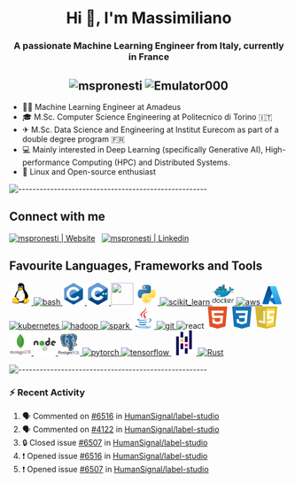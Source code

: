 
<h1 align="center">Hi 👋, I'm Massimiliano </h1>
<h3 align="center">A passionate Machine Learning Engineer from Italy, currently in France </h3>

<h2 align="center">
  <img src="https://komarev.com/ghpvc/?username=mspronesti&style=square" alt="mspronesti" />
  <img src="https://img.shields.io/github/followers/mspronesti.svg?style=social&label=Follow" alt="Emulator000" />
</h2>

<!-- <img src='https://github.com/demartini/demartini/blob/master/code.gif' /> -->

- 🧑‍💼 Machine Learning Engineer at Amadeus
- 🎓 M.Sc. Computer Science Engineering at Politecnico di Torino :it:
- ✈  M.Sc. Data Science and Engineering at Institut Eurecom as part of a double degree program :fr:
- 💻  Mainly interested in Deep Learning (specifically Generative AI), High-performance Computing (HPC) and Distributed Systems.
- :penguin: Linux and Open-source enthusiast


![-----------------------------------------------------](https://raw.githubusercontent.com/andreasbm/readme/master/assets/lines/aqua.png)

## Connect with me

[<img height="35" width="35" src="https://raw.githubusercontent.com/mspronesti/mspronesti/master/icons/website.svg" alt="mspronesti | Website" />][website] &nbsp;
[<img height="35" width="35" src="https://raw.githubusercontent.com/mspronesti/mspronesti/master/icons/linkedin.svg" alt="mspronesti | Linkedin" />][linkedin] &nbsp;

## Favourite Languages, Frameworks and Tools 

<p align="left"> 
    
  <a href="https://www.linux.org/" target="_blank"> 
    <img src="https://raw.githubusercontent.com/devicons/devicon/master/icons/linux/linux-original.svg" alt="linux" width="40" height="40"/> 
  </a> 
  
  <a href="https://www.gnu.org/software/bash/" target="_blank"> 
    <img src="https://www.vectorlogo.zone/logos/gnu_bash/gnu_bash-icon.svg" alt="bash" width="40" height="40"/> 
  </a> 
  
  <a href="https://www.cprogramming.com/" target="_blank"> 
    <img src="https://raw.githubusercontent.com/devicons/devicon/master/icons/c/c-original.svg" alt="c" width="40" height="40"/>   </a> 
  
  <a href="https://www.w3schools.com/cpp/" target="_blank"> 
    <img src="https://raw.githubusercontent.com/devicons/devicon/master/icons/cplusplus/cplusplus-original.svg" alt="cplusplus" width="40" height="40"/> 
  </a> 
  
  <a>
    <img src="https://thewizardsgame.com/wp-content/uploads/2018/04/Nvidia_logo.png" height="40" width="40"/>
  </a>
  
  <a href="https://www.python.org" target="_blank"> 
    <img src="https://raw.githubusercontent.com/devicons/devicon/master/icons/python/python-original.svg" alt="python" width="40" height="40"/> 
  </a> 
  
  <a href="https://scikit-learn.org/" target="_blank"> 
    <img src="https://upload.wikimedia.org/wikipedia/commons/0/05/Scikit_learn_logo_small.svg" alt="scikit_learn" width="40" height="40"/> 
  </a> 
  
  <a href="https://www.docker.com/" target="_blank"> 
    <img src="https://raw.githubusercontent.com/devicons/devicon/master/icons/docker/docker-original-wordmark.svg" alt="docker" width="40" height="40"/> 
  </a> 

  <a href="https://aws.amazon.com/" target="_blank"> 
    <img src="https://upload.wikimedia.org/wikipedia/commons/9/93/Amazon_Web_Services_Logo.svg" alt="aws" width="40" height="40"/> 
  </a> 

  <a href="https://azure.microsoft.com/" target="_blank"> 
    <img src="https://raw.githubusercontent.com/devicons/devicon/master/icons/azure/azure-original.svg" alt="azure" width="35" height="35"/> 
  </a> 
  
  <a href="https://kubernetes.io/" target="_blank">
    <img height="35" width="35" alt="kubernetes" src="https://upload.wikimedia.org/wikipedia/commons/3/39/Kubernetes_logo_without_workmark.svg" />
   </a>  

 <a href="https://hadoop.apache.org/" target="_blank"> 
    <img src="https://github.com/rahul-jha98/README_icons/blob/main/language_and_tools/square/hadoop/hadoop.svg" alt="hadoop" width="40" height="40"/> 
  </a> 
  
 <a href="https://spark.apache.org/" target="_blank"> 
    <img src="https://upload.wikimedia.org/wikipedia/commons/f/f3/Apache_Spark_logo.svg" alt="spark" width="40" height="40"/> 
  </a> 

  <a href="https://www.java.com" target="_blank"> 
    <img src="https://raw.githubusercontent.com/devicons/devicon/master/icons/java/java-original.svg" alt="java" width="40" height="40"/> 
  </a> 

  <a href="https://git-scm.com/" target="_blank"> 
    <img src="https://www.vectorlogo.zone/logos/git-scm/git-scm-icon.svg" alt="git" width="40" height="40"/> 
  </a> 
  <a>
    <img src="https://upload.wikimedia.org/wikipedia/commons/a/a7/React-icon.svg" alt="react" width="60" height="40"/>
  </a>
  <a>
    <img src="icons/html5.svg" height="40" width="40" alt="HTML" width="40px" height="40" />
 </a>
  
  <a>
     <img height="40" width="40" alt="CSS" width="26px" src="icons/css3.svg" />
 </a>
 
 <a>
   <img height="40" width="40" alt="JavaScript" width="26px" src="icons/js.svg" />
 </a>
  
   <a href="https://www.mongodb.com/" target="_blank">
     <img src="https://raw.githubusercontent.com/devicons/devicon/master/icons/mongodb/mongodb-original-wordmark.svg" alt="mongodb" width="40" height="40"/> 
  </a> 
  
 <a href="https://nodejs.org" target="_blank"> 
   <img src="https://raw.githubusercontent.com/devicons/devicon/master/icons/nodejs/nodejs-original-wordmark.svg" alt="nodejs" width="40" height="40"/>
 </a> 
  
 <a href="https://www.postgresql.org" target="_blank"> 
   <img src="https://raw.githubusercontent.com/devicons/devicon/master/icons/postgresql/postgresql-original-wordmark.svg" alt="postgresql" width="40" height="40"/> 
  </a> 
  
  
  <a href="https://pytorch.org/" target="_blank"> 
    <img src="https://www.vectorlogo.zone/logos/pytorch/pytorch-icon.svg" alt="pytorch" width="40" height="40"/> 
  </a> 
  
  <a href="https://www.tensorflow.org" target="_blank"> 
    <img src="https://www.vectorlogo.zone/logos/tensorflow/tensorflow-icon.svg" alt="tensorflow" width="40" height="40"/> 
  </a> 
  
  <a href="https://pandas.pydata.org/" target="_blank"> 
    <img src="https://raw.githubusercontent.com/devicons/devicon/master/icons/pandas/pandas-original.svg" alt="pandas" width="45" height="45"/> 
  </a> 
  
  <a href="https://www.rust-lang.org/" target="_blank">
    <img height="40" width="40" alt="Rust" src="https://upload.wikimedia.org/wikipedia/commons/thumb/d/d5/Rust_programming_language_black_logo.svg/1024px-Rust_programming_language_black_logo.svg.png" />
  </a> 

</p>

![-----------------------------------------------------](https://raw.githubusercontent.com/andreasbm/readme/master/assets/lines/aqua.png)


### :zap: Recent Activity

<!--START_SECTION:activity-->
1. 🗣 Commented on [#6516](https://github.com/HumanSignal/label-studio/issues/6516#issuecomment-2417777542) in [HumanSignal/label-studio](https://github.com/HumanSignal/label-studio)
2. 🗣 Commented on [#4122](https://github.com/HumanSignal/label-studio/issues/4122#issuecomment-2416302928) in [HumanSignal/label-studio](https://github.com/HumanSignal/label-studio)
3. 🔒 Closed issue [#6507](https://github.com/HumanSignal/label-studio/issues/6507) in [HumanSignal/label-studio](https://github.com/HumanSignal/label-studio)
4. ❗ Opened issue [#6516](https://github.com/HumanSignal/label-studio/issues/6516) in [HumanSignal/label-studio](https://github.com/HumanSignal/label-studio)
5. ❗ Opened issue [#6507](https://github.com/HumanSignal/label-studio/issues/6507) in [HumanSignal/label-studio](https://github.com/HumanSignal/label-studio)
<!--END_SECTION:activity-->


[website]: https://mspronesti.github.io
[instagram]: https://instagram.com/__mpronesti
[linkedin]: https://www.linkedin.com/in/massimiliano-pronesti/

